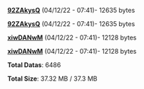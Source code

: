 [**92ZAkysQ**](/data/92ZAkysQ.txt) (04/12/22 - 07:41)- 12635 bytes

[**92ZAkysQ**](/data/92ZAkysQ.txt) (04/12/22 - 07:41)- 12635 bytes

[**xiwDANwM**](/data/xiwDANwM.txt) (04/12/22 - 07:41)- 12128 bytes

[**xiwDANwM**](/data/xiwDANwM.txt) (04/12/22 - 07:41)- 12128 bytes

**Total Datas**: 6486

**Total Size**: 37.32 MB / 37.3 MB